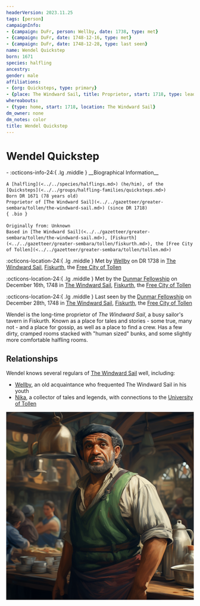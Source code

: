 ```yaml
---
headerVersion: 2023.11.25
tags: [person]
campaignInfo:
- {campaign: DuFr, person: Wellby, date: 1738, type: met}
- {campaign: DuFr, date: 1748-12-16, type: met}
- {campaign: DuFr, date: 1748-12-28, type: last seen}
name: Wendel Quickstep
born: 1671
species: halfling
ancestry:
gender: male
affiliations:
- {org: Quicksteps, type: primary}
- {place: The Windward Sail, title: Proprietor, start: 1718, type: leader}
whereabouts:
- {type: home, start: 1718, location: The Windward Sail}
dm_owner: none
dm_notes: color
title: Wendel Quickstep
---
```

# Wendel Quickstep
<div class="grid cards ext-narrow-margin ext-one-column" markdown>
- :octicons-info-24:{ .lg .middle } __Biographical Information__

    A [halfling](<../../species/halflings.md>) (he/him), of the [Quicksteps](<../../groups/halfling-families/quicksteps.md>)  
    Born DR 1671 (78 years old)  
    Proprietor of [The Windward Sail](<../../gazetteer/greater-sembara/tollen/the-windward-sail.md>) (since DR 1718)  
    { .bio }

    Originally from: Unknown
    Based in [The Windward Sail](<../../gazetteer/greater-sembara/tollen/the-windward-sail.md>), [Fiskurth](<../../gazetteer/greater-sembara/tollen/fiskurth.md>), the [Free City of Tollen](<../../gazetteer/greater-sembara/tollen/tollen.md>)
</div>



:octicons-location-24:{ .lg .middle } Met by [Wellby](<../pcs/dunmar-fellowship/wellby.md>) on DR 1738 in [The Windward Sail](<../../gazetteer/greater-sembara/tollen/the-windward-sail.md>), [Fiskurth](<../../gazetteer/greater-sembara/tollen/fiskurth.md>), the [Free City of Tollen](<../../gazetteer/greater-sembara/tollen/tollen.md>)  



:octicons-location-24:{ .lg .middle } Met by the [Dunmar Fellowship](<../pcs/dunmar-fellowship/dunmar-fellowship.md>) on December 16th, 1748 in [The Windward Sail](<../../gazetteer/greater-sembara/tollen/the-windward-sail.md>), [Fiskurth](<../../gazetteer/greater-sembara/tollen/fiskurth.md>), the [Free City of Tollen](<../../gazetteer/greater-sembara/tollen/tollen.md>)  



:octicons-location-24:{ .lg .middle } Last seen by the [Dunmar Fellowship](<../pcs/dunmar-fellowship/dunmar-fellowship.md>) on December 28th, 1748 in [The Windward Sail](<../../gazetteer/greater-sembara/tollen/the-windward-sail.md>), [Fiskurth](<../../gazetteer/greater-sembara/tollen/fiskurth.md>), the [Free City of Tollen](<../../gazetteer/greater-sembara/tollen/tollen.md>)  


Wendel is the long-time proprietor of *The Windward Sail*, a busy sailor's tavern in Fiskurth. Known as a place for tales and stories - some true, many not - and a place for gossip, as well as a place to find a crew. Has a few dirty, cramped rooms stacked with "human sized" bunks, and some slightly more comfortable halfling rooms. 
## Relationships
Wendel knows several regulars of [The Windward Sail](<../../gazetteer/greater-sembara/tollen/the-windward-sail.md>) well, including:
- [Wellby](<../pcs/dunmar-fellowship/wellby.md>), an old acquaintance who frequented The Windward Sail in his youth
- [Nika](<../tollenders/nika-hyne.md>), a collector of tales and legends, with connections to the [University of Tollen](<../../gazetteer/greater-sembara/tollen/university-of-tollen.md>)



![Wendel Quickstep](../../assets/wendel-quickstep.png)